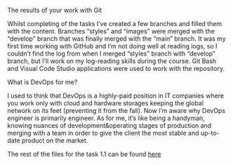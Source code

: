 The results of your work with Git

Whilst completing of the tasks I’ve created a few branches and filled them with the content. Branches “styles” and “images” were merged with the “develop” branch that was finally merged with the “main” branch. It was my first time working with GitHub and I’m not doing well at reading logs, so I couldn’t find the log from when I merged “styles” branch with “develop” branch, but I’ll work on my log-reading skills during the course. Git Bash and Visual Code Studio applications were used to work with the repository.

What is DevOps for me?

I used to think that DevOps is a highly-paid position in IT companies where you work only with cloud and hardware storages keeping the global network on its feet (preventing it from the fall). Now I’m aware why DevOps engineer is primarily engineer. As for me, it’s like being a handyman, knowing nuances of development&operating stages of production and merging with a team in order to give the client the most stable and up-to-date product on the market.

The rest of the files for the task 1.1 can be found [here](https://github.com/veronika2312/DevOps_online_Kharkiv_2022Q1Q2/tree/main/m1/task1.1)